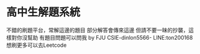 # 高中生解題系統
不錯的刷題平台，常解這邊的題目
部分解答會傳來這邊
但請不要一昧的抄襲，這樣對你沒幫助
有題目問題可以問我
by FJU CSIE-dinlon5566-
LINE:ton200168
想刷更多可以去Leetcode
